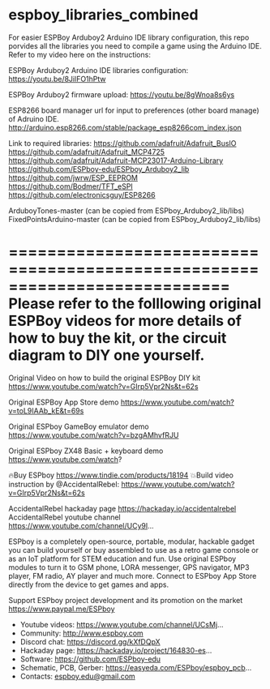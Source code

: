 # espboy_libraries_combined

For easier ESPBoy Arduboy2 Arduino IDE library configuration, this repo porvides all the libraries you need to compile a game using the Arduino IDE.
Refer to my video here on the instructions:

ESPBoy Arduboy2 Arduino IDE libraries configuration:
https://youtu.be/8JilFO1hPtw


ESPBoy Arduboy2 firmware upload:
https://youtu.be/8gWnoa8s6ys


ESP8266 board manager url for input to preferences (other board manage) of Adruino IDE.
http://arduino.esp8266.com/stable/package_esp8266com_index.json

Link to required libraries:
https://github.com/adafruit/Adafruit_BusIO
https://github.com/adafruit/Adafruit_MCP4725
https://github.com/adafruit/Adafruit-MCP23017-Arduino-Library
https://github.com/ESPboy-edu/ESPboy_Arduboy2_lib
https://github.com/jwrw/ESP_EEPROM
https://github.com/Bodmer/TFT_eSPI
https://github.com/electronicsguy/ESP8266

ArduboyTones-master (can be copied from ESPboy_Arduboy2_lib/libs)
FixedPointsArduino-master  (can be copied from ESPboy_Arduboy2_lib/libs)



===========================================================================
Please refer to the folllowing original ESPBoy videos for more details of how to buy the kit, or the circuit diagram to DIY one yourself.
=============================================================================
Original Video on how to build the original ESPBoy DIY kit
https://www.youtube.com/watch?v=GIrp5Vpr2Ns&t=62s

Original ESPBoy App Store demo
https://www.youtube.com/watch?v=toL9IAAb_kE&t=69s

Original ESPboy GameBoy emulator demo  
https://www.youtube.com/watch?v=bzgAMhvfRJU

Original ESPboy ZX48 Basic + keyboard demo
https://www.youtube.com/watch?


🔥Buy ESPboy https://www.tindie.com/products/18194
💥Build video instruction by @AccidentalRebel: 
https://www.youtube.com/watch?v=GIrp5Vpr2Ns&t=62s


AccidentalRebel hackaday page https://hackaday.io/accidentalrebel
AccidentalRebel youtube channel https://www.youtube.com/channel/UCy9l...

ESPboy is a completely open-source, portable, modular, hackable gadget you can build yourself or buy assembled to use as a retro game console or as an IoT platform for STEM education and fun. Use original ESPboy modules to turn it to GSM phone, LORA messenger, GPS navigator, MP3 player, FM radio, AY player and much more. Connect to ESPboy App Store directly from the device to get games and apps.

Support ESPboy project development and its promotion on the market
https://www.paypal.me/ESPboy

- Youtube videos: https://www.youtube.com/channel/UCsMj...
- Community: http://www.espboy.com
- Discord chat: https://discord.gg/kXfDQpX
- Hackaday page: https://hackaday.io/project/164830-es...
- Software: https://github.com/ESPboy-edu
- Schematic, PCB, Gerber:  https://easyeda.com/ESPboy/espboy_pcb...
- Contacts: espboy.edu@gmail.com
